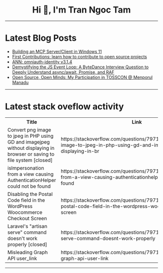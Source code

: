 <h1 align="center">Hi 👋, I'm Tran Ngoc Tam</h1>

---

# Latest Blog Posts 
<!-- BLOG-POST-LIST:START -->
- [Building an MCP Server/Client in Windows 11](https://dev.to/om_shree_0709/building-an-mcp-serverclient-in-windows-11-51f0)
- [First Contributions: learn how to contribute to open source projects](https://dev.to/thedevcristian/first-contributions-learn-how-to-contribute-to-open-source-projects-d8a)
- [ANN: omniauth-identity v3.1.4](https://dev.to/galtzo/ann-omniauth-identity-v314-2371)
- [Demystifying the JS Event Loop: A ByteDance Interview Question to Deeply Understand async/await, Promise, and RAF](https://dev.to/childrentime/demystifying-the-js-event-loop-a-bytedance-interview-question-to-deeply-understand-asyncawait-326g)
- [Open Source, Open Minds: My Participation in TOSSCON @ Menporul Manadu](https://dev.to/2021_cse_gayathrir_e733/open-source-open-minds-my-participation-in-tosscon-menporul-manadu-19jj)
<!-- BLOG-POST-LIST:END -->

---

# Latest stack oveflow activity
<table>
  <tr><th>Title</th><th>Link</th></tr>
  <!-- STACKOVERFLOW:START --><tr><td>Convert png image to jpeg in PHP using GD and imagejpeg without displaying in browser or saving to file system [closed]</td><td>https://stackoverflow.com/questions/79717807/convert-png-image-to-jpeg-in-php-using-gd-and-imagejpeg-without-displaying-in-br</td></tr><tr><td>isImpersonation from a view causing AuthenticationHelper could not be found</td><td>https://stackoverflow.com/questions/79717714/isimpersonation-from-a-view-causing-authenticationhelper-could-not-be-found</td></tr><tr><td>Disabling the Postal Code field in the WordPress Woocommerce Checkout Screen</td><td>https://stackoverflow.com/questions/79717688/disabling-the-postal-code-field-in-the-wordpress-woocommerce-checkout-screen</td></tr><tr><td>Laravel&#39;s &quot;artisan serve&quot; command doesn&#39;t work properly [closed]</td><td>https://stackoverflow.com/questions/79717640/laravels-artisan-serve-command-doesnt-work-properly</td></tr><tr><td>Misleading Graph API user_link</td><td>https://stackoverflow.com/questions/79717575/misleading-graph-api-user-link</td></tr><!-- STACKOVERFLOW:END -->
</table>

---


